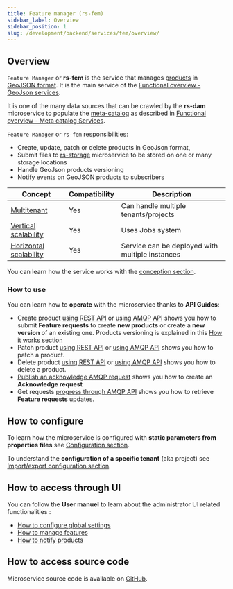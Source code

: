 ```yaml
---
title: Feature manager (rs-fem)
sidebar_label: Overview
sidebar_position: 1
slug: /development/backend/services/fem/overview/
---
```


## Overview

`Feature Manager` or **rs-fem**  is the service that manages [products](../../concepts/04-products.md) in
[GeoJSON format](https://geojson.org/). It is the main service of the
[Functional overview - GeoJson services](../../functional-overview/04-geojson-catalog-services.md).

It is one of the many data sources that can be
crawled by the **rs-dam** microservice to populate the [meta-catalog](../../concepts/09-meta-catalog.md) as described
in [Functional overview - Meta catalog Services](../../functional-overview/02-meta-catalog-services.md).

`Feature Manager` or `rs-fem` responsibilities:

* Create, update, patch or delete products in GeoJson format,
* Submit files to [rs-storage](../storage/overview) microservice to be stored on one or many storage locations
* Handle GeoJson products versioning
* Notify events on GeoJSON products to subscribers

| Concept                                                                           | Compatibility | Description                                     |
|-----------------------------------------------------------------------------------|---------------|-------------------------------------------------|
| [Multitenant](../../../concepts/multitenant)                                      | Yes           | Can handle multiple tenants/projects            | 
| [Vertical scalability](../../../concepts/scalability#vertical-scalability)        | Yes           | Uses Jobs system                                | 
| [Horizontal scalability](../../concepts/07-scalability.md#horizontal-scalability) | Yes           | Service can be deployed with multiple instances |

You can learn how the service works with the [conception section](./conception.md).

### How to use

You can learn how to **operate** with the microservice thanks to **API Guides**:

- Create product [using REST API](guides/rest/create-product)
  or [using AMQP API](guides/amqp/publish-a-creation-request-event) shows you how to submit **Feature requests** to
  create
  **new products** or create a **new version** of an existing one. Products versioning is explained in this
  [How it works section](./conception.md#versioning)
- Patch product [using REST API](guides/rest/patch-product) or [using AMQP API](guides/amqp/publish-a-patch-request)
  shows you how to patch a product.
- Delete product [using REST API](guides/rest/delete-product)
  or [using AMQP API](guides/amqp/publish-a-deletion-request) shows you how to delete a
  product.
- [Publish an acknowledge AMQP request](guides/amqp/publish-acknowledge-request) shows you how to create an 
  **Acknowledge request**
- Get requests [progress through AMQP API](guides/amqp/subscribe-to-requests-responses) shows you how to retrieve 
  **Feature requests** updates.

## How to configure

To learn how the microservice is configured with **static parameters from properties files**
see [Configuration section](./configuration/fem-static-configuration.md).

To understand the **configuration of a specific tenant** (aka project)
see [Import/export configuration section](./configuration/fem-import-export.md).

## How to access through UI

You can follow the **User manuel** to learn about the administrator UI related functionalities :

- [How to configure global settings](../../../../user-guide/import-data/fem/manage-features-settings)
- [How to manage features](../../../../user-guide/import-data/fem/manage-features)
- [How to notify products](../../../../user-guide/import-data/fem/features-dissemination)

## How to access source code

Microservice source code is available on [GitHub](https://github.com/RegardsOss/regards-backend/tree/master/rs-fem).

